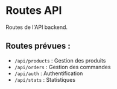 # Routes API

Routes de l'API backend.

## Routes prévues :
- `/api/products` : Gestion des produits
- `/api/orders` : Gestion des commandes
- `/api/auth` : Authentification
- `/api/stats` : Statistiques
